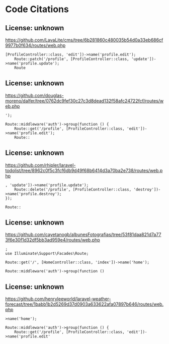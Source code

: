# Code Citations

## License: unknown
https://github.com/LavaLite/cms/tree/6b281860c480035b54d0a33eb686cf9977b0f634/routes/web.php

```
[ProfileController::class, 'edit'])->name('profile.edit');
    Route::patch('/profile', [ProfileController::class, 'update'])->name('profile.update');
    Route
```


## License: unknown
https://github.com/douglas-moreno/dalfer/tree/0762dc9fef30c27c3d8dead132f58afc24722fcf/routes/web.php

```
');

Route::middleware('auth')->group(function () {
    Route::get('/profile', [ProfileController::class, 'edit'])->name('profile.edit');
    Route::
```


## License: unknown
https://github.com/rhipler/laravel-todolist/tree/8962c0f5c3fcf6db9d49f68b6414d3a70ba2e738/routes/web.php

```
, 'update'])->name('profile.update');
    Route::delete('/profile', [ProfileController::class, 'destroy'])->name('profile.destroy');
});

Route::
```


## License: unknown
https://github.com/cayetanogb/albunesFotografias/tree/53f81daa821d7a773f6e30f1d32df5bb3ad959e4/routes/web.php

```
;
use Illuminate\Support\Facades\Route;

Route::get('/', [HomeController::class, 'index'])->name('home');

Route::middleware('auth')->group(function ()
```


## License: unknown
https://github.com/henryleeworld/laravel-weather-forecast/tree/1babb1b2d5269d37d0903a633622afa07897b646/routes/web.php

```
>name('home');

Route::middleware('auth')->group(function () {
    Route::get('/profile', [ProfileController::class, 'edit'])->name('profile.edit'
```

